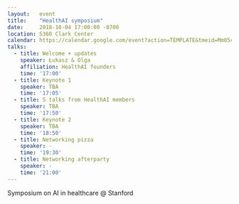 ```yaml
---
layout:   event
title:    "HealthAI symposium"
date:     2018-10-04 17:00:00 -0700
location: S360 Clark Center
calendar: https://calendar.google.com/event?action=TEMPLATE&tmeid=Mm05cXB2YXNvczNpbGh2azZzNTRiZHQ1MnUgZHppa2kuZHppdXJrYWN6QG0&tmsrc=dziki.dziurkacz%40gmail.com
talks:
  - title: Welcome + updates
    speaker: Łukasz & Olga
    affiliation: HealthAI founders
    time: '17:00'
  - title: Keynote 1
    speaker: TBA
    time: '17:05'
  - title: 5 talks from HealthAI members
    speaker: TBA
    time: '17:50'
  - title: Keynote 2
    speaker: TBA
    time: '18:50'
  - title: Networking pizza
    speaker: -
    time: '19:30'
  - title: Networking afterparty
    speaker: -
    time: '21:00'
---
```

Symposium on AI in healthcare @ Stanford

